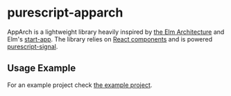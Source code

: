 # purescript-apparch

AppArch is a lightweight library heavily inspired by [the Elm Architecture][elm-arch] and Elm's [start-app][start-app]. The library relies on [React components][react] and is powered [purescript-signal][purescript-signal].

## Usage Example

For an example project check [the example project][example].

[example]: https://github.com/agrafix/purescript-apparch
[react]: https://facebook.github.io
[start-app]: https://github.com/evancz/start-app
[elm-arch]: https://github.com/evancz/elm-architecture-tutorial/
[purescript-signal]: https://github.com/bodil/purescript-signal
